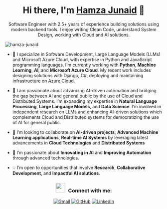 <h1 align="center"> Hi there, I'm <a href="https://www.linkedin.com/in/thehamzajunaid/" target="blank">Hamza Junaid</a> 👋</h1> 
<p align="center"> Software Engineer with 2.5+ years of experience building solutions using modern backend tools. I enjoy writing Clean Code, understand System Design, working with Cloud and AI solutions.
<br>

<p align="left"> <img src="https://komarev.com/ghpvc/?username=thehamzajunaid" alt="hamza-junaid" /> </p>

- 🔭  I specialize in Software Development, Large Language Models (LLMs) and Microsoft Azure Cloud, with expertise in Python and JavaScript programming languages. I’m currently working with **Python**, **Machine Learning**, **AI**, and **Microsoft Azure Cloud**. My recent work includes designing solutions with Django, C#, deploying and maintaining infrastructure on Azure Cloud.

- 🌱  I am passionate about advancing AI-driven automation and bridging the gap between AI and general public by the use of Cloud and Distributed Systems. I’m expanding my expertise in **Natural Language Processing**, **Large Language Models**, and **Data Science**. I’m involved in independent research on LLMs and enhancing AI-driven solutions which complements Cloud and Distributed systems for democratizing the use of AI for general public.

- 👯 I’m looking to collaborate on **AI-driven projects**, **Advanced Machine Learning applications**, **Real-time AI Systems** by leveraging latest advancements in **Cloud Technologies** and **Distributed Systems** 

- 🌟 I’m passionate about **Innovating in AI** and **Improving Automation** through advanced technologies.

- 💡 I’m open to opportunities that involve **Research**, **Collaborative Development**, and **Impactful AI solutions**.

<h3 align="center" > <img src="https://media.giphy.com/media/iY8CRBdQXODJSCERIr/giphy.gif" width="30" height="30" style="margin-right: 10px;">Connect with me:</h3>

<p align="center">
  <a href="mailto:junaidhamza4@gmail.com"><img src="https://img.icons8.com/bubbles/50/000000/gmail.png" alt="Gmail"/></a>
  <a href="https://github.com/thehamzajunaid"><img src="https://img.icons8.com/bubbles/50/000000/github.png" alt="GitHub"/></a>
  <a href="https://www.linkedin.com/in/thehamzajunaid/"><img src="https://img.icons8.com/bubbles/50/000000/linkedin.png" alt="LinkedIn"/></a>
</p>